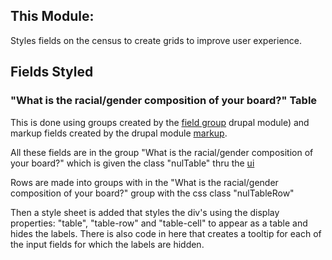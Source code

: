 This Module:
-----------

Styles fields on the census to create grids to improve user experience.

## Fields Styled

### "What is the racial/gender composition of your board?" Table

This is done using groups created by the [field group](https://www.drupal.org/project/field_group) drupal module) and markup fields created by the drupal module [markup](https://www.drupal.org/project/markup).

All these fields are in the group "What is the racial/gender composition of your board?" which is given the class "nulTable" thru the [ui]()

Rows are made into groups with in the "What is the racial/gender composition of your board?" group with the css class "nulTableRow"

Then a style sheet is added that styles the div's using the display properties: "table", "table-row" and "table-cell" to appear as a table and hides the labels. There is also code in here that creates a tooltip for each of the input fields for which the labels are hidden.
